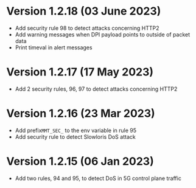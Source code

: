 # Version 1.2.18 (03 June 2023)
- Add security rule 98 to detect attacks concerning HTTP2
- Add warning messages when DPI payload points to outside of packet data
- Print timeval in alert messages

# Version 1.2.17 (17 May 2023)
- Add 2 security rules, 96, 97 to detect attacks concerning HTTP2

# Version 1.2.16 (23 Mar 2023)
- Add prefix`MMT_SEC_` to the env variable in rule 95
- Add security rule to detect Slowloris DoS attack

# Version 1.2.15 (06 Jan 2023)
- Add two rules, 94 and 95, to detect DoS in 5G control plane traffic